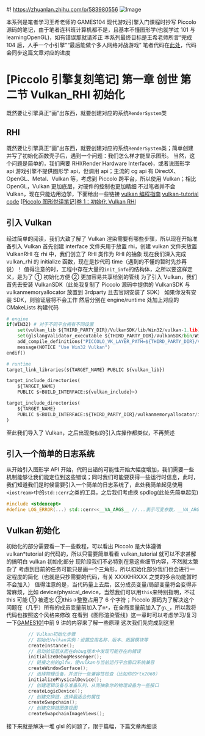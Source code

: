 ﻿#! https://zhuanlan.zhihu.com/p/583980556
![Image](https://w.wallhaven.cc/full/gp/wallhaven-gpzve7.png)

本系列是笔者学习王希老师的 GAMES104 现代游戏引擎入门课程时抄写 Piccolo 源码的笔记，由于笔者连科班计算机都不是，且基本不懂图形学(也就学过 101 与 learningOpenGL)，如有错误那就请斧正
本系列最终目标是王希老师所言“完成 104 后，人手一个小引擎”“最后能做个多人网络对战游戏”
笔者代码在[此处](https://github.com/AmamiyaRenn/MyPiccolo/tree/v1.2)，代码会同步这篇文章对应的进度

# [Piccolo 引擎复刻笔记] 第一章 创世 第二节 Vulkan_RHI 初始化

既然要让引擎真正“画”出东西，就要创建对应的系统`RenderSystem`类

## RHI

既然要让引擎真正“画”出东西，就要创建对应的系统`RenderSystem`类；简单创建并写了初始化函数壳子后，遇到一个问题：我们怎么样才能显示图形。
当然，这个问题是简单的，我们需要 RHI(Render Hardware Interface)，或者说图形学 api
游戏引擎不提供图形学 api，但调用 api；主流的 cg api 有 DirectX、OpenGL、Metal、Vulkan 等，考虑到 Piccolo 跨平台，所以使用 Vulkan；相比 OpenGL，Vulkan 更加底层，对硬件的控制也更加精细
不过笔者并不会 Vulkan，现在只能边用边学，下面给出一些链接
[vulkan 编程指南](https://github.com/fangcun010/VulkanTutorialCN/blob/master/Vulkan%E7%BC%96%E7%A8%8B%E6%8C%87%E5%8D%97.pdf)
[vulkan-tutorial code](https://github.com/heitaoflower/vulkan-tutorial)
[[Piccolo 图形悦读笔记]卷 1：初始化 Vulkan RHI](https://zhuanlan.zhihu.com/p/480412509)

## 引入 Vulkan

经过简单的阅读，我们大致了解了 Vulkan 渲染需要有哪些步骤，所以现在开始准备引入 Vulkan
首先创建 interface 文件夹用于放置 rhi，创建 vulkan 文件夹放置 VulkanRHI
在 rhi 中，我们创立了 RHI 类作为 RHI 的抽象
现在我们深入完成 vulkan_rhi 的 initialize 函数，现在是抄代码 time（遇到的不懂的暂时先抄再说）！
值得注意的时，工程中存在大量的`init_info`的结构体，之所以要这样定义，是为了 ① 初始化方便 ② 更加容易共享给别的管线
为了引入 Vulkan，我们首先去安装 VulkanSDK（此处我复制了 Piccolo 源码中提供的 VulkanSDK 与 vulkanmemoryallocator 放置到 3rdparty 且去官网安装了 SDK）
如果你没有安装 SDK，则验证层将不会工作
然后分别在 engine/runtime 处加上对应的 CMakeLists 构建代码

```python
# engine
if(WIN32) # 对于不同平台拥有不同设置
    set(vulkan_lib ${THIRD_PARTY_DIR}/VulkanSDK/lib/Win32/vulkan-1.lib)
    set(glslangValidator_executable ${THIRD_PARTY_DIR}/VulkanSDK/bin/Win32/glslangValidator.exe)
    add_compile_definitions("PICCOLO_VK_LAYER_PATH=${THIRD_PARTY_DIR}/VulkanSDK/bin/Win32")
    message(NOTICE "Use Win32 Vulkan")
endif()
```

```python
# runtime
target_link_libraries(${TARGET_NAME} PUBLIC ${vulkan_lib})

target_include_directories(
    ${TARGET_NAME}
    PUBLIC $<BUILD_INTERFACE:${vulkan_include}>)

target_include_directories(
    ${TARGET_NAME}
    PUBLIC $<BUILD_INTERFACE:${THIRD_PARTY_DIR}/vulkanmemoryallocator/include>
)
```

至此我们导入了 Vulkan，之后出现类似的引入库操作都类似，不再赘述

## 引入一个简单的日志系统

从开始引入图形学 API 开始，代码出错的可能性开始大幅度增加，我们需要一些机制能够让我们能定位到这些错误；同时我们可能要获得一些运行时信息，此时，我们知道我们是时候需要引入一个简单的日志系统了，此处我简单起见使用`<iostream>`中的`std::cerr`之类的工具，之后我们考虑换 spdlog(此处先简单起见)

```c++
#include <stdexcept>
#define LOG_ERROR(...) std::cerr<<__VA_ARGS__ //...表示可变参数，__VA_ARGS__就是将...的值复制到这里
```

## Vulkan 初始化

初始化的部分需要看一下一些教程，可以看出 Piccolo 是大体遵循 vulkan*tutorial 的代码的，所以只需要简单看看 vulkan_tutorial 就可以不求甚解的搞明白 vulkan 初始化部分
现阶段我们不必特别在意这些细节内容，不然就太繁杂了
考虑到目前的任务可能只是画一个三角形，所以初始化部分我们也会进行一定程度的简化（也就是只抄需要的代码，有关 XXXKHRXXX 之类的多余功能暂时不会加入）
值得注意的是，当代码量上去后，区分成员变量/局部变量将会变得非常麻烦，比如 device/physical_device，当然我们可以用`this`来特别指明，不过 this 可能 ① 被遗忘 ②this->整整占用了 6 个字符；Piccolo 源码为了解决这个问题在（几乎）所有的成员变量前加入了`m*`，在全局变量前加入了`g\_`，所以我将代码也按照这个风格来修改
在看到《图形渲染管线》这一章时可以考虑学习/复习一下[GAMES101](https://www.bilibili.com/video/BV1X7411F744?p=1&vd_source=319cfc2457dab41418812a7cbf1411b8)中前 9 讲的内容来了解一些原理
这次我们先完成到这里

```c++
        // Vulkan初始化步骤
        // 初始化Vulkan实例：设置应用名称、版本、拓展模块等
        createInstance();
        // 启动验证层从而在debug版本中发现可能存在的错误
        initializeDebugMessenger();
        // 链接之前的glfw，使vulkan与当前运行平台窗口系统兼容
        createWindowSurface();
        // 选择物理设备，并进行一些兼容性检查（比如你的rtx2060）
        initializePhysicalDevice();
        // 创建逻辑设备与准备队列，从而抽象你的物理设备为一些接口
        createLogicDevice();
        // 创建交换链，选择最适合的属性
        createSwapchain();
        // 创建交换链图像视图
        createSwapchainImageViews();
```

接下来就是解决一堆 glsl 的问题了，限于篇幅，下篇文章再细谈
